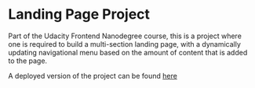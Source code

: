 # Landing Page Project

Part of the Udacity Frontend Nanodegree course, this is a project where one is required to build a multi-section landing page, with a dynamically updating navigational menu based on the amount of content that is added to the page.

A deployed version of the project can be found [here](https://frosty-fermat-7bf9c8.netlify.app/)
